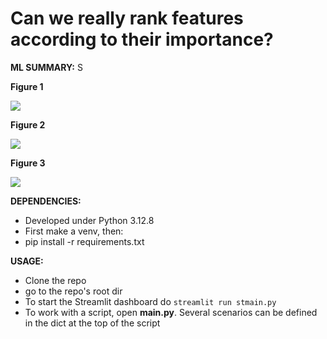 # Can we really rank features according to their importance?


**ML SUMMARY:**
S


**Figure 1**

![](./pics/figure01.png)

**Figure 2**

![](./pics/figure02.png)

**Figure 3**

![](./pics/figure03.png)

**DEPENDENCIES:**
* Developed under Python 3.12.8
* First make a venv, then:
* pip install -r requirements.txt

**USAGE:**
* Clone the repo
* go to the repo's root dir
* To start the Streamlit dashboard do ```streamlit run stmain.py```
* To work with a script, open **main.py**. Several scenarios can be defined in the dict at the top of the script



